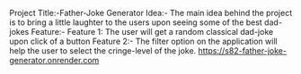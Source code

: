 Project Title:-Father-Joke Generator
Idea:- The main idea behind the project is to bring a little laughter to the users upon seeing some of the best dad-jokes
Feature:-
Feature 1: The user will get a random classical dad-joke upon click of a button
Feature 2:- The filter option on the application will help the user to select the cringe-level of the joke.
https://s82-father-joke-generator.onrender.com